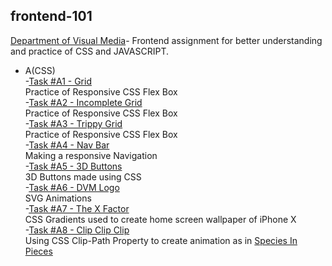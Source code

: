 ## frontend-101

[Department of Visual Media](https://github.com/dvm-bitspilani)- Frontend assignment for better understanding and practice of CSS and JAVASCRIPT.

- A(CSS)
  <br>
  -[Task #A1 - Grid](https://aaryan01.github.io/frontend-101/A/1.html)
  <br>
   Practice of Responsive CSS Flex Box
   <br>
  -[Task #A2 - Incomplete Grid](https://aaryan01.github.io/frontend-101/A/2.html)
  <br>
  Practice of Responsive CSS Flex Box
  <br>
  -[Task #A3 - Trippy Grid](https://aaryan01.github.io/frontend-101/A/3.html)
  <br>
  Practice of Responsive CSS Flex Box
  <br>
  -[Task #A4 - Nav Bar](https://aaryan01.github.io/frontend-101/A/4.html)
  <br>
 Making a responsive Navigation
  <br>
  -[Task #A5 - 3D Buttons](https://aaryan01.github.io/frontend-101/A/5.html)
  <br>
 3D Buttons made using CSS
  <br>
  -[Task #A6 - DVM Logo](https://aaryan01.github.io/frontend-101/A/6.html)
  <br>
 SVG Animations
  <br>
  -[Task #A7 - The X Factor](https://aaryan01.github.io/frontend-101/A/7.html)
  <br>
 CSS Gradients used to create home screen wallpaper of iPhone X
  <br>
  -[Task #A8 - Clip Clip Clip](https://aaryan01.github.io/frontend-101/A/8.html)
  <br>
 Using CSS Clip-Path Property to create animation as in [Species In Pieces]()
